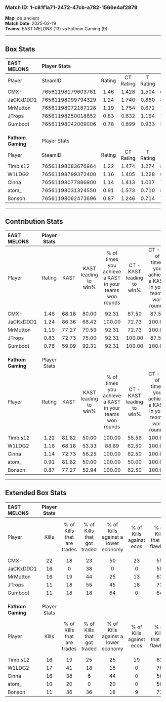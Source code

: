 ### Match ID: 1-c81f1a71-2472-47cb-a782-1566e4af2879  
**Map**: de_ancient  
**Match Date**: 2025-02-19  
**Teams**: EAST MELONS (13) vs Fathom Gaming (9)  

---  

## Box Stats  

| **EAST MELONS**   | Player Stats      |        |           |          |       |       |       |         |        |      |     |
| :- | :- | :-: | :-: | :-: | :-: | :-: | :-: | :-: | :-: | :-: | :-: |
| Player            | SteamID           | Rating | CT Rating | T Rating | KAST  |  ADR  | Kills | Assists | Deaths | K/D  | HS% |
| CMX-              | 76561198179603761 |  1.46  |   1.428   |  1.504   | 68.18 | 105.2 |  22   |    3    |   13   | 1.69 | 45  |
| JaCKxDDD1         | 76561198099794329 |  1.24  |   1.740   |  0.860   | 86.36 | 80.8  |  16   |    6    |   15   | 1.07 | 62  |
| MrMutton          | 76561198072187128 |  1.19  |   1.754   |  0.672   | 77.27 | 78.3  |  16   |    5    |   14   | 1.14 | 62  |
| JTrops            | 76561198250018852 |  0.83  |   0.632   |  1.164   | 72.73 | 51.9  |  11   |    5    |   16   | 0.69 | 45  |
| Gumboot           | 76561198042009006 |  0.78  |   0.899   |  0.933   | 59.09 | 49.3  |  11   |    3    |   13   | 0.85 | 45  |
|                   |                   |        |           |          |       |       |       |         |        |      |     |
|                   |                   |        |           |          |       |       |       |         |        |      |     |
|                   |                   |        |           |          |       |       |       |         |        |      |     |
| **Fathom Gaming** | Player Stats      |        |           |          |       |       |       |         |        |      |     |
| Player            | SteamID           | Rating | CT Rating | T Rating | KAST  |  ADR  | Kills | Assists | Deaths | K/D  | HS% |
| Timbis12          | 76561198083676964 |  1.22  |   1.474   |  1.274   | 81.82 | 90.0  |  16   |    7    |   16   | 1.00 | 68  |
| W1LDG2            | 76561198799372400 |  1.16  |   1.405   |  1.228   | 68.18 | 89.2  |  17   |    3    |   15   | 1.13 | 64  |
| Cinna             | 76561198077886900 |  1.14  |   1.413   |  1.037   | 72.73 | 70.7  |  16   |    6    |   14   | 1.14 | 37  |
| atom_             | 76561198031324550 |  0.91  |   1.573   |  0.710   | 81.82 | 71.7  |  10   |   10    |   17   | 0.59 | 40  |
| Bonson            | 76561198062473696 |  0.87  |   1.246   |  0.714   | 77.27 | 47.0  |  11   |    6    |   15   | 0.73 | 63  |
---  

## Contribution Stats  

| **EAST MELONS**   | Player Stats |       |                      |                                                        |                           |                                                             |                          |                                                            |
| :- | :-: | :-: | :-: | :-: | :-: | :-: | :-: | :-: |
| Player            |    Rating    | KAST  | KAST leading to win% | % of times you achieve a KAST in your teams won rounds | CT - KAST leading to win% | CT - % of times you achieve a KAST in your teams won rounds | T - KAST leading to win% | T - % of times you achieve a KAST in your teams won rounds |
| CMX-              |     1.46     | 68.18 |        80.00         |                         92.31                          |           87.50           |                            87.50                            |          71.43           |                           100.00                           |
| JaCKxDDD1         |     1.24     | 86.36 |        68.42         |                         100.00                         |           72.73           |                           100.00                            |          62.50           |                           100.00                           |
| MrMutton          |     1.19     | 77.27 |        70.59         |                         92.31                          |           72.73           |                           100.00                            |          66.67           |                           80.00                            |
| JTrops            |     0.83     | 72.73 |        75.00         |                         92.31                          |          100.00           |                            87.50                            |          55.56           |                           100.00                           |
| Gumboot           |     0.78     | 59.09 |        92.31         |                         92.31                          |          100.00           |                           100.00                            |          80.00           |                           80.00                            |
|                   |              |       |                      |                                                        |                           |                                                             |                          |                                                            |
|                   |              |       |                      |                                                        |                           |                                                             |                          |                                                            |
|                   |              |       |                      |                                                        |                           |                                                             |                          |                                                            |
| **Fathom Gaming** | Player Stats |       |                      |                                                        |                           |                                                             |                          |                                                            |
| Player            |    Rating    | KAST  | KAST leading to win% | % of times you achieve a KAST in your teams won rounds | CT - KAST leading to win% | CT - % of times you achieve a KAST in your teams won rounds | T - KAST leading to win% | T - % of times you achieve a KAST in your teams won rounds |
| Timbis12          |     1.22     | 81.82 |        50.00         |                         100.00                         |           55.56           |                           100.00                            |          44.44           |                           100.00                           |
| W1LDG2            |     1.16     | 68.18 |        53.33         |                         88.89                          |           62.50           |                           100.00                            |          42.86           |                           75.00                            |
| Cinna             |     1.14     | 72.73 |        56.25         |                         100.00                         |           62.50           |                           100.00                            |          50.00           |                           100.00                           |
| atom_             |     0.91     | 81.82 |        50.00         |                         100.00                         |           50.00           |                           100.00                            |          50.00           |                           100.00                           |
| Bonson            |     0.87     | 77.27 |        52.94         |                         100.00                         |           62.50           |                           100.00                            |          44.44           |                           100.00                           |
---  

## Extended Box Stats  

| **EAST MELONS**   | Player Stats |                            |                            |                                    |                         |                              |                                 |        |                             |                                     |                          |                               |                            |
| :- | :-: | :-: | :-: | :-: | :-: | :-: | :-: | :-: | :-: | :-: | :-: | :-: | :-: |
| Player            |    Kills     | % of Kills that are trades | % of Kills that got traded | % of Kills against a lower economy | % of Kills against ecos | % of Kills that are flawless | % of Kills that are close duels | Deaths | % of Deaths that get traded | % of Deaths against a lower economy | % of Deaths against ecos | % of Deaths that are flawless | % of Deaths that are close |
| CMX-              |      22      |             18             |             23             |                 50                 |           23            |              55              |                0                |   13   |              0              |                 23                  |            0             |              46               |             15             |
| JaCKxDDD1         |      16      |             0              |             38             |                 0                  |            0            |              50              |               13                |   15   |             27              |                 33                  |            7             |              67               |             0              |
| MrMutton          |      16      |             19             |             44             |                 25                 |           13            |              63              |                0                |   14   |             21              |                 29                  |            0             |              50               |             7              |
| JTrops            |      11      |             18             |             55             |                 45                 |           18            |              73              |                0                |   16   |             19              |                 19                  |            6             |              94               |             0              |
| Gumboot           |      11      |             18             |             18             |                 64                 |            0            |              64              |                0                |   13   |             15              |                 23                  |            0             |              69               |             0              |
|                   |              |                            |                            |                                    |                         |                              |                                 |        |                             |                                     |                          |                               |                            |
|                   |              |                            |                            |                                    |                         |                              |                                 |        |                             |                                     |                          |                               |                            |
|                   |              |                            |                            |                                    |                         |                              |                                 |        |                             |                                     |                          |                               |                            |
| **Fathom Gaming** | Player Stats |                            |                            |                                    |                         |                              |                                 |        |                             |                                     |                          |                               |                            |
| Player            |    Kills     | % of Kills that are trades | % of Kills that got traded | % of Kills against a lower economy | % of Kills against ecos | % of Kills that are flawless | % of Kills that are close duels | Deaths | % of Deaths that get traded | % of Deaths against a lower economy | % of Deaths against ecos | % of Deaths that are flawless | % of Deaths that are close |
| Timbis12          |      16      |             19             |             25             |                 25                 |           19            |              63              |                6                |   16   |             38              |                 25                  |            6             |              50               |             0              |
| W1LDG2            |      17      |             41             |             18             |                 18                 |            0            |              76              |                0                |   15   |             40              |                 27                  |            7             |              33               |             0              |
| Cinna             |      16      |             38             |             6              |                 44                 |            0            |              56              |               13                |   14   |             21              |                 29                  |            7             |              57               |             14             |
| atom_             |      10      |             20             |             0              |                 20                 |            0            |              50              |                0                |   17   |             41              |                 29                  |            6             |              65               |             0              |
| Bonson            |      11      |             36             |             36             |                 18                 |            9            |              73              |                0                |   15   |             27              |                 33                  |            13            |              87               |             0              |
